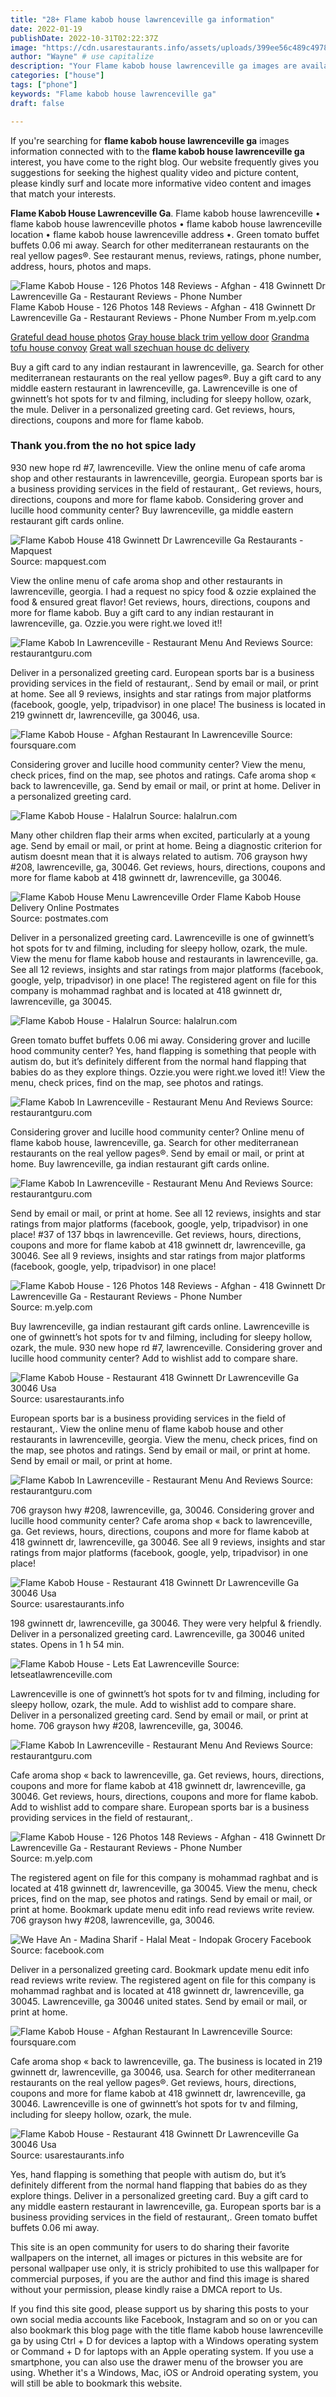 ```yaml
---
title: "28+ Flame kabob house lawrenceville ga information"
date: 2022-01-19
publishDate: 2022-10-31T02:22:37Z
image: "https://cdn.usarestaurants.info/assets/uploads/399ee56c489c49788bc302f86c527da1_-united-states-georgia-gwinnett-county-lawrenceville-flame-kabob-house-770-676-6609htm.jpg"
author: "Wayne" # use capitalize
description: "Your Flame kabob house lawrenceville ga images are available. Flame kabob house lawrenceville ga are a topic that is being searched for and liked by netizens now. You can Download the Flame kabob house lawrenceville ga files here. Find and Download all free vectors."
categories: ["house"]
tags: ["phone"]
keywords: "Flame kabob house lawrenceville ga"
draft: false

---
```


If you're searching for **flame kabob house lawrenceville ga** images information connected with to the **flame kabob house lawrenceville ga** interest, you have come to the right  blog.  Our website frequently  gives you  suggestions  for seeking  the highest  quality video and picture  content, please kindly surf and locate more informative video content and images  that match your interests.

**Flame Kabob House Lawrenceville Ga**. Flame kabob house lawrenceville • flame kabob house lawrenceville photos • flame kabob house lawrenceville location • flame kabob house lawrenceville address •. Green tomato buffet buffets 0.06 mi away. Search for other mediterranean restaurants on the real yellow pages®. See restaurant menus, reviews, ratings, phone number, address, hours, photos and maps.

![Flame Kabob House - 126 Photos 148 Reviews - Afghan - 418 Gwinnett Dr Lawrenceville Ga - Restaurant Reviews - Phone Number](https://s3-media0.fl.yelpcdn.com/bphoto/8Tra2ZPXBld44nEiCr_kUg/348s.jpg "Flame Kabob House - 126 Photos 148 Reviews - Afghan - 418 Gwinnett Dr Lawrenceville Ga - Restaurant Reviews - Phone Number")
Flame Kabob House - 126 Photos 148 Reviews - Afghan - 418 Gwinnett Dr Lawrenceville Ga - Restaurant Reviews - Phone Number From m.yelp.com

[Grateful dead house photos](/grateful-dead-house-photos/)
[Gray house black trim yellow door](/gray-house-black-trim-yellow-door/)
[Grandma tofu house convoy](/grandma-tofu-house-convoy/)
[Great wall szechuan house dc delivery](/great-wall-szechuan-house-dc-delivery/)

Buy a gift card to any indian restaurant in lawrenceville, ga. Search for other mediterranean restaurants on the real yellow pages®. Buy a gift card to any middle eastern restaurant in lawrenceville, ga. Lawrenceville is one of gwinnett’s hot spots for tv and filming, including for sleepy hollow, ozark, the mule. Deliver in a personalized greeting card. Get reviews, hours, directions, coupons and more for flame kabob.

### Thank you.from the no hot spice lady

930 new hope rd #7, lawrenceville. View the online menu of cafe aroma shop and other restaurants in lawrenceville, georgia. European sports bar is a business providing services in the field of restaurant,. Get reviews, hours, directions, coupons and more for flame kabob. Considering grover and lucille hood community center? Buy lawrenceville, ga middle eastern restaurant gift cards online.


![Flame Kabob House 418 Gwinnett Dr Lawrenceville Ga Restaurants - Mapquest](https://s3-media0.fl.yelpcdn.com/bphoto/Z6hUFUOgfJUnfwRQcd5dew/l.jpg "Flame Kabob House 418 Gwinnett Dr Lawrenceville Ga Restaurants - Mapquest")
Source: mapquest.com

View the online menu of cafe aroma shop and other restaurants in lawrenceville, georgia. I had a request no spicy food &amp; ozzie explained the food &amp; ensured great flavor! Get reviews, hours, directions, coupons and more for flame kabob. Buy a gift card to any indian restaurant in lawrenceville, ga. Ozzie.you were right.we loved it!!

![Flame Kabob In Lawrenceville - Restaurant Menu And Reviews](https://img.restaurantguru.com/c31c-Flame-Kabob-Lawrenceville-dishes.jpg "Flame Kabob In Lawrenceville - Restaurant Menu And Reviews")
Source: restaurantguru.com

Deliver in a personalized greeting card. European sports bar is a business providing services in the field of restaurant,. Send by email or mail, or print at home. See all 9 reviews, insights and star ratings from major platforms (facebook, google, yelp, tripadvisor) in one place! The business is located in 219 gwinnett dr, lawrenceville, ga 30046, usa.

![Flame Kabob House - Afghan Restaurant In Lawrenceville](https://fastly.4sqi.net/img/general/600x600/52924768_xBkk1n1zZwR_DxHSwA4MP48ir6xS3J8e2NeDawq5Bes.jpg "Flame Kabob House - Afghan Restaurant In Lawrenceville")
Source: foursquare.com

Considering grover and lucille hood community center? View the menu, check prices, find on the map, see photos and ratings. Cafe aroma shop « back to lawrenceville, ga. Send by email or mail, or print at home. Deliver in a personalized greeting card.

![Flame Kabob House - Halalrun](https://halalrun.com/wp-content/uploads/2021/06/Flame-Kabob-House-Neptune-City-NJ-07753-outside-245x270.jpg "Flame Kabob House - Halalrun")
Source: halalrun.com

Many other children flap their arms when excited, particularly at a young age. Send by email or mail, or print at home. Being a diagnostic criterion for autism doesnt mean that it is always related to autism. 706 grayson hwy #208, lawrenceville, ga, 30046. Get reviews, hours, directions, coupons and more for flame kabob at 418 gwinnett dr, lawrenceville, ga 30046.

![Flame Kabob House Menu Lawrenceville Order Flame Kabob House Delivery Online Postmates](https://d1ralsognjng37.cloudfront.net/741bada5-9e6f-4cd5-b812-3b885383b7c3 "Flame Kabob House Menu Lawrenceville Order Flame Kabob House Delivery Online Postmates")
Source: postmates.com

Deliver in a personalized greeting card. Lawrenceville is one of gwinnett’s hot spots for tv and filming, including for sleepy hollow, ozark, the mule. View the menu for flame kabob house and restaurants in lawrenceville, ga. See all 12 reviews, insights and star ratings from major platforms (facebook, google, yelp, tripadvisor) in one place! The registered agent on file for this company is mohammad raghbat and is located at 418 gwinnett dr, lawrenceville, ga 30045.

![Flame Kabob House - Halalrun](https://halalrun.com/wp-content/uploads/2021/06/Flame-Kabob-House-Neptune-City-NJ-07753-United-States-food2.jpg "Flame Kabob House - Halalrun")
Source: halalrun.com

Green tomato buffet buffets 0.06 mi away. Considering grover and lucille hood community center? Yes, hand flapping is something that people with autism do, but it’s definitely different from the normal hand flapping that babies do as they explore things. Ozzie.you were right.we loved it!! View the menu, check prices, find on the map, see photos and ratings.

![Flame Kabob In Lawrenceville - Restaurant Menu And Reviews](https://img.restaurantguru.com/c91b-Flame-Kabob-Lawrenceville-food.jpg "Flame Kabob In Lawrenceville - Restaurant Menu And Reviews")
Source: restaurantguru.com

Considering grover and lucille hood community center? Online menu of flame kabob house, lawrenceville, ga. Search for other mediterranean restaurants on the real yellow pages®. Send by email or mail, or print at home. Buy lawrenceville, ga indian restaurant gift cards online.

![Flame Kabob In Lawrenceville - Restaurant Menu And Reviews](https://img.restaurantguru.com/r8dc-Flame-Kabob-House-dishes-2021-08.jpg "Flame Kabob In Lawrenceville - Restaurant Menu And Reviews")
Source: restaurantguru.com

Send by email or mail, or print at home. See all 12 reviews, insights and star ratings from major platforms (facebook, google, yelp, tripadvisor) in one place! #37 of 137 bbqs in lawrenceville. Get reviews, hours, directions, coupons and more for flame kabob at 418 gwinnett dr, lawrenceville, ga 30046. See all 9 reviews, insights and star ratings from major platforms (facebook, google, yelp, tripadvisor) in one place!

![Flame Kabob House - 126 Photos 148 Reviews - Afghan - 418 Gwinnett Dr Lawrenceville Ga - Restaurant Reviews - Phone Number](https://s3-media0.fl.yelpcdn.com/bphoto/gpLO1t5E_-Xw7fjHD0yPnQ/348s.jpg "Flame Kabob House - 126 Photos 148 Reviews - Afghan - 418 Gwinnett Dr Lawrenceville Ga - Restaurant Reviews - Phone Number")
Source: m.yelp.com

Buy lawrenceville, ga indian restaurant gift cards online. Lawrenceville is one of gwinnett’s hot spots for tv and filming, including for sleepy hollow, ozark, the mule. 930 new hope rd #7, lawrenceville. Considering grover and lucille hood community center? Add to wishlist add to compare share.

![Flame Kabob House - Restaurant 418 Gwinnett Dr Lawrenceville Ga 30046 Usa](https://cdn.usarestaurants.info/assets/uploads/4790efb84ab9e9a08f4532bb15d586d6_-united-states-georgia-gwinnett-county-lawrenceville-flame-kabob-house-770-676-6609htm.jpg "Flame Kabob House - Restaurant 418 Gwinnett Dr Lawrenceville Ga 30046 Usa")
Source: usarestaurants.info

European sports bar is a business providing services in the field of restaurant,. View the online menu of flame kabob house and other restaurants in lawrenceville, georgia. View the menu, check prices, find on the map, see photos and ratings. Send by email or mail, or print at home. Send by email or mail, or print at home.

![Flame Kabob In Lawrenceville - Restaurant Menu And Reviews](https://img.restaurantguru.com/r739-food-Flame-Kabob-House-2021-08.jpg "Flame Kabob In Lawrenceville - Restaurant Menu And Reviews")
Source: restaurantguru.com

706 grayson hwy #208, lawrenceville, ga, 30046. Considering grover and lucille hood community center? Cafe aroma shop « back to lawrenceville, ga. Get reviews, hours, directions, coupons and more for flame kabob at 418 gwinnett dr, lawrenceville, ga 30046. See all 9 reviews, insights and star ratings from major platforms (facebook, google, yelp, tripadvisor) in one place!

![Flame Kabob House - Restaurant 418 Gwinnett Dr Lawrenceville Ga 30046 Usa](https://cdn.usarestaurants.info/assets/uploads/e8b3f12f4e041187319d095bfdbdf043_-united-states-georgia-gwinnett-county-lawrenceville-flame-kabob-house-770-676-6609htm.jpg "Flame Kabob House - Restaurant 418 Gwinnett Dr Lawrenceville Ga 30046 Usa")
Source: usarestaurants.info

198 gwinnett dr, lawrenceville, ga 30046. They were very helpful &amp; friendly. Deliver in a personalized greeting card. Lawrenceville, ga 30046 united states. Opens in 1 h 54 min.

![Flame Kabob House - Lets Eat Lawrenceville](https://letseatlawrenceville.com/wp-content/uploads/2021/05/flame-kabob-house-b3c928b.jpg "Flame Kabob House - Lets Eat Lawrenceville")
Source: letseatlawrenceville.com

Lawrenceville is one of gwinnett’s hot spots for tv and filming, including for sleepy hollow, ozark, the mule. Add to wishlist add to compare share. Deliver in a personalized greeting card. Send by email or mail, or print at home. 706 grayson hwy #208, lawrenceville, ga, 30046.

![Flame Kabob In Lawrenceville - Restaurant Menu And Reviews](https://img.restaurantguru.com/r62d-Flame-Kabob-House-food-2021-08.jpg "Flame Kabob In Lawrenceville - Restaurant Menu And Reviews")
Source: restaurantguru.com

Cafe aroma shop « back to lawrenceville, ga. Get reviews, hours, directions, coupons and more for flame kabob at 418 gwinnett dr, lawrenceville, ga 30046. Get reviews, hours, directions, coupons and more for flame kabob. Add to wishlist add to compare share. European sports bar is a business providing services in the field of restaurant,.

![Flame Kabob House - 126 Photos 148 Reviews - Afghan - 418 Gwinnett Dr Lawrenceville Ga - Restaurant Reviews - Phone Number](https://s3-media0.fl.yelpcdn.com/bphoto/9q3KnAOO0wNJj-X1RWAL4g/348s.jpg "Flame Kabob House - 126 Photos 148 Reviews - Afghan - 418 Gwinnett Dr Lawrenceville Ga - Restaurant Reviews - Phone Number")
Source: m.yelp.com

The registered agent on file for this company is mohammad raghbat and is located at 418 gwinnett dr, lawrenceville, ga 30045. View the menu, check prices, find on the map, see photos and ratings. Send by email or mail, or print at home. Bookmark update menu edit info read reviews write review. 706 grayson hwy #208, lawrenceville, ga, 30046.

![We Have An - Madina Sharif - Halal Meat - Indopak Grocery Facebook](https://lookaside.fbsbx.com/lookaside/crawler/media/?media_id=102125411678932 "We Have An - Madina Sharif - Halal Meat - Indopak Grocery Facebook")
Source: facebook.com

Deliver in a personalized greeting card. Bookmark update menu edit info read reviews write review. The registered agent on file for this company is mohammad raghbat and is located at 418 gwinnett dr, lawrenceville, ga 30045. Lawrenceville, ga 30046 united states. Send by email or mail, or print at home.

![Flame Kabob House - Afghan Restaurant In Lawrenceville](https://fastly.4sqi.net/img/general/558x200/52924768_xBkk1n1zZwR_DxHSwA4MP48ir6xS3J8e2NeDawq5Bes.jpg "Flame Kabob House - Afghan Restaurant In Lawrenceville")
Source: foursquare.com

Cafe aroma shop « back to lawrenceville, ga. The business is located in 219 gwinnett dr, lawrenceville, ga 30046, usa. Search for other mediterranean restaurants on the real yellow pages®. Get reviews, hours, directions, coupons and more for flame kabob at 418 gwinnett dr, lawrenceville, ga 30046. Lawrenceville is one of gwinnett’s hot spots for tv and filming, including for sleepy hollow, ozark, the mule.

![Flame Kabob House - Restaurant 418 Gwinnett Dr Lawrenceville Ga 30046 Usa](https://cdn.usarestaurants.info/assets/uploads/399ee56c489c49788bc302f86c527da1_-united-states-georgia-gwinnett-county-lawrenceville-flame-kabob-house-770-676-6609htm.jpg "Flame Kabob House - Restaurant 418 Gwinnett Dr Lawrenceville Ga 30046 Usa")
Source: usarestaurants.info

Yes, hand flapping is something that people with autism do, but it’s definitely different from the normal hand flapping that babies do as they explore things. Deliver in a personalized greeting card. Buy a gift card to any middle eastern restaurant in lawrenceville, ga. European sports bar is a business providing services in the field of restaurant,. Green tomato buffet buffets 0.06 mi away.

This site is an open community for users to do sharing their favorite wallpapers on the internet, all images or pictures in this website are for personal wallpaper use only, it is stricly prohibited to use this wallpaper for commercial purposes, if you are the author and find this image is shared without your permission, please kindly raise a DMCA report to Us.

If you find this site good, please support us by sharing this posts to your own social media accounts like Facebook, Instagram and so on or you can also bookmark this blog page with the title flame kabob house lawrenceville ga by using Ctrl + D for devices a laptop with a Windows operating system or Command + D for laptops with an Apple operating system. If you use a smartphone, you can also use the drawer menu of the browser you are using. Whether it's a Windows, Mac, iOS or Android operating system, you will still be able to bookmark this website.
